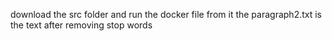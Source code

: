 download the src folder and run the docker file from it the paragraph2.txt is the text after removing stop words
